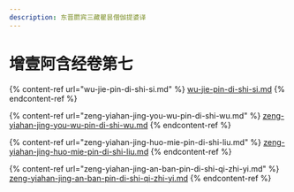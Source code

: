 ```yaml
---
description: 东晋罽宾三藏瞿昙僧伽提婆译
---
```


# 增壹阿含经卷第七

{% content-ref url="wu-jie-pin-di-shi-si.md" %}
[wu-jie-pin-di-shi-si.md](wu-jie-pin-di-shi-si.md)
{% endcontent-ref %}

{% content-ref url="zeng-yiahan-jing-you-wu-pin-di-shi-wu.md" %}
[zeng-yiahan-jing-you-wu-pin-di-shi-wu.md](zeng-yiahan-jing-you-wu-pin-di-shi-wu.md)
{% endcontent-ref %}

{% content-ref url="zeng-yiahan-jing-huo-mie-pin-di-shi-liu.md" %}
[zeng-yiahan-jing-huo-mie-pin-di-shi-liu.md](zeng-yiahan-jing-huo-mie-pin-di-shi-liu.md)
{% endcontent-ref %}

{% content-ref url="zeng-yiahan-jing-an-ban-pin-di-shi-qi-zhi-yi.md" %}
[zeng-yiahan-jing-an-ban-pin-di-shi-qi-zhi-yi.md](zeng-yiahan-jing-an-ban-pin-di-shi-qi-zhi-yi.md)
{% endcontent-ref %}

